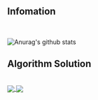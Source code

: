 <!--
**khyun/khyun** is a ✨ _special_ ✨ repository because its `README.md` (this file) appears on your GitHub profile.
-->
<h2>Infomation</h2><br/>
 
![Anurag's github stats](https://github-readme-stats.vercel.app/api?username=khyun3&show_icons=true&theme=radical)<br/>

<h2>Algorithm Solution</h2><br/>
<a href="https://github.com/khyun3/AlgorithmJava">
  <img align="center" src="https://github-readme-stats.vercel.app/api/pin/?username=khyun3&repo=AlgorithmJava" />
</a>
<a href="https://github.com/khyun3/baekjoonCpp">
  <img align="center" src="https://github-readme-stats.vercel.app/api/pin/?username=khyun3&repo=baekjoonCpp" />
</a>

  
